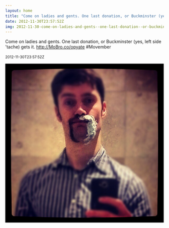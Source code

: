 ```yaml
---
layout: home
title: "Come on ladies and gents. One last donation, or Buckminster (yes, left side 'tache) gets it. http://MoBro.co/opyate #Movember"
date: 2012-11-30T23:57:52Z
img: 2012-11-30-come-on-ladies-and-gents--one-last-donation--or-buckminster--yes--left-side--tache--gets-it--http---mobro-co-opyate--movember.jpg
---
```


Come on ladies and gents. One last donation, or Buckminster (yes, left side 'tache) gets it. http://MoBro.co/opyate #Movember

<small>2012-11-30T23:57:52Z</small>

![Come on ladies and gents. One last donation, or Buckminster (yes, left side 'tache) gets it. http://MoBro.co/opyate #Movember](2012-11-30-come-on-ladies-and-gents--one-last-donation--or-buckminster--yes--left-side--tache--gets-it--http---mobro-co-opyate--movember.jpg)
